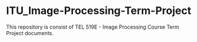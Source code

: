 # ITU_Image-Processing-Term-Project
This repository is consist of TEL 519E - Image Processing Course Term Project documents.
